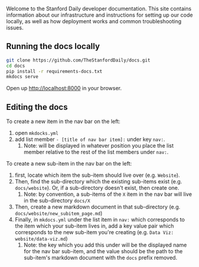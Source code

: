 Welcome to the Stanford Daily developer documentation. This site contains information about our infrastructure and instructions for setting up our code locally, as well as how deployment works and common troubleshooting issues.

## Running the docs locally

```bash
git clone https://github.com/TheStanfordDaily/docs.git
cd docs
pip install -r requirements-docs.txt
mkdocs serve
```

Open up [http://localhost:8000](http://localhost:8000) in your browser.

## Editing the docs
To create a new item in the nav bar on the left: 

1. open `mkdocks.yml`
2. add  list member `- [title of nav bar item]:` under key `nav:`.
   1. Note: will be displayed in whatever position you place the list member relative to the rest of the list members under `nav:`.

To create a new sub-item in the nav bar on the left:

1. first, locate which item the sub-item should live over (e.g. `Website`). 
2. Then, find the sub-directory which the existing sub-items exist (e.g. `docs/website`). Or, if a sub-directory doesn't exist, then create one.
   1. Note: by convention, a sub-items of the `X` item in the nav bar will live in the sub-directory `docs/X`
3. Then, create a new markdown document in that sub-directory (e.g. `docs/website/new_subitem_page.md`)
4. Finally, in `mkdocs.yml` under the list item in `nav:` which corresponds to the item which your sub-item lives in, add a key value pair which corresponds to the new sub-item you're creating (e.g.       `Data Viz: website/data-viz.md`)
   1. Note: the key which you add this under will be the displayed name for the nav bar sub-item, and the value should be the path to the sub-item's markdown document with the `docs` prefix removed. 